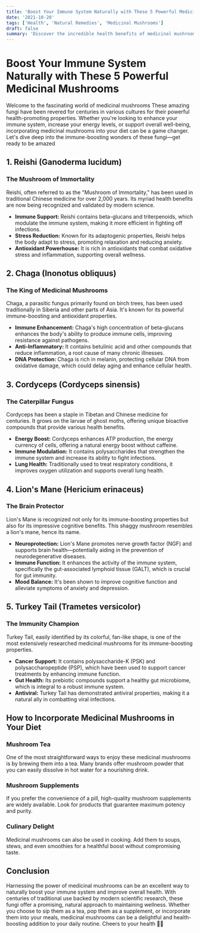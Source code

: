 ```yaml
---
title: 'Boost Your Immune System Naturally with These 5 Powerful Medicinal Mushrooms'
date: '2021-10-20'
tags: ['Health', 'Natural Remedies', 'Medicinal Mushrooms']
draft: false
summary: 'Discover the incredible health benefits of medicinal mushrooms and how they can naturally enhance your immune system.'
---
```


# Boost Your Immune System Naturally with These 5 Powerful Medicinal Mushrooms

Welcome to the fascinating world of medicinal mushrooms These amazing fungi have been revered for centuries in various cultures for their powerful health-promoting properties. Whether you're looking to enhance your immune system, increase your energy levels, or support overall well-being, incorporating medicinal mushrooms into your diet can be a game changer. Let's dive deep into the immune-boosting wonders of these fungi—get ready to be amazed

## 1. Reishi (Ganoderma lucidum)

### The Mushroom of Immortality
Reishi, often referred to as the "Mushroom of Immortality," has been used in traditional Chinese medicine for over 2,000 years. Its myriad health benefits are now being recognized and validated by modern science.

- **Immune Support:** Reishi contains beta-glucans and triterpenoids, which modulate the immune system, making it more efficient in fighting off infections.
- **Stress Reduction:** Known for its adaptogenic properties, Reishi helps the body adapt to stress, promoting relaxation and reducing anxiety.
- **Antioxidant Powerhouse:** It is rich in antioxidants that combat oxidative stress and inflammation, supporting overall wellness.

## 2. Chaga (Inonotus obliquus)

### The King of Medicinal Mushrooms
Chaga, a parasitic fungus primarily found on birch trees, has been used traditionally in Siberia and other parts of Asia. It's known for its powerful immune-boosting and antioxidant properties.

- **Immune Enhancement:** Chaga's high concentration of beta-glucans enhances the body's ability to produce immune cells, improving resistance against pathogens.
- **Anti-Inflammatory:** It contains betulinic acid and other compounds that reduce inflammation, a root cause of many chronic illnesses.
- **DNA Protection:** Chaga is rich in melanin, protecting cellular DNA from oxidative damage, which could delay aging and enhance cellular health.

## 3. Cordyceps (Cordyceps sinensis)

### The Caterpillar Fungus
Cordyceps has been a staple in Tibetan and Chinese medicine for centuries. It grows on the larvae of ghost moths, offering unique bioactive compounds that provide various health benefits.

- **Energy Boost:** Cordyceps enhances ATP production, the energy currency of cells, offering a natural energy boost without caffeine.
- **Immune Modulation:** It contains polysaccharides that strengthen the immune system and increase its ability to fight infections.
- **Lung Health:** Traditionally used to treat respiratory conditions, it improves oxygen utilization and supports overall lung health.

## 4. Lion's Mane (Hericium erinaceus)

### The Brain Protector
Lion's Mane is recognized not only for its immune-boosting properties but also for its impressive cognitive benefits. This shaggy mushroom resembles a lion's mane, hence its name.

- **Neuroprotection:** Lion's Mane promotes nerve growth factor (NGF) and supports brain health—potentially aiding in the prevention of neurodegenerative diseases.
- **Immune Function:** It enhances the activity of the immune system, specifically the gut-associated lymphoid tissue (GALT), which is crucial for gut immunity.
- **Mood Balance:** It's been shown to improve cognitive function and alleviate symptoms of anxiety and depression.

## 5. Turkey Tail (Trametes versicolor)

### The Immunity Champion
Turkey Tail, easily identified by its colorful, fan-like shape, is one of the most extensively researched medicinal mushrooms for its immune-boosting properties.

- **Cancer Support:** It contains polysaccharide-K (PSK) and polysaccharopeptide (PSP), which have been used to support cancer treatments by enhancing immune function.
- **Gut Health:** Its prebiotic compounds support a healthy gut microbiome, which is integral to a robust immune system.
- **Antiviral:** Turkey Tail has demonstrated antiviral properties, making it a natural ally in combatting viral infections.

## How to Incorporate Medicinal Mushrooms in Your Diet

### Mushroom Tea
One of the most straightforward ways to enjoy these medicinal mushrooms is by brewing them into a tea. Many brands offer mushroom powder that you can easily dissolve in hot water for a nourishing drink.

### Mushroom Supplements
If you prefer the convenience of a pill, high-quality mushroom supplements are widely available. Look for products that guarantee maximum potency and purity.

### Culinary Delight
Medicinal mushrooms can also be used in cooking. Add them to soups, stews, and even smoothies for a healthful boost without compromising taste.

## Conclusion

Harnessing the power of medicinal mushrooms can be an excellent way to naturally boost your immune system and improve overall health. With centuries of traditional use backed by modern scientific research, these fungi offer a promising, natural approach to maintaining wellness. Whether you choose to sip them as a tea, pop them as a supplement, or incorporate them into your meals, medicinal mushrooms can be a delightful and health-boosting addition to your daily routine. Cheers to your health 🍄✨